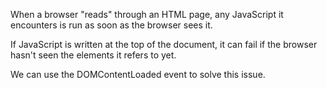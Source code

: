 When a browser "reads" through an HTML page, any JavaScript it encounters is run as soon as the browser sees it. 

If JavaScript is written at the top of the document, it can fail if the browser hasn't seen the elements it refers to yet.

We can use the DOMContentLoaded event to solve this issue.